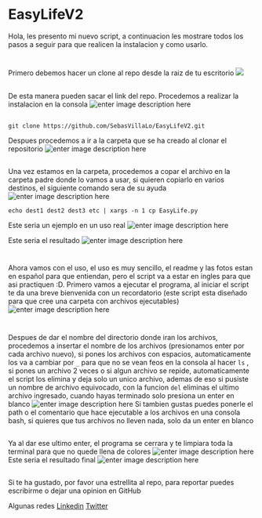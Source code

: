 # EasyLifeV2
Hola, les presento mi nuevo script, a continuacion les mostrare todos los pasos a seguir para que realicen la instalacion y como usarlo.
#
Primero debemos hacer un clone al repo desde la raiz de tu escritorio
![](https://cdn.discordapp.com/attachments/930561470662606888/938664185166962688/unknown.png)
##
De esta manera pueden sacar el link del repo.
Procedemos a realizar la instalacion en la consola
![enter image description here](https://cdn.discordapp.com/attachments/930561470662606888/938664496363343953/unknown.png)
##
    git clone https://github.com/SebasVillaLo/EasyLifeV2.git
Despues procedemos a ir a la carpeta que se ha creado al clonar el repositorio
![enter image description here](https://cdn.discordapp.com/attachments/930561470662606888/938664620749647872/unknown.png)
##
Una vez estamos en la carpeta, procedemos a copar el archivo en la carpeta padre donde lo vamos a usar, si quieren copiarlo en varios destinos, el siguiente comando sera de su ayuda
![enter image description here](https://cdn.discordapp.com/attachments/930561470662606888/938665015345577994/unknown.png)

    echo dest1 dest2 dest3 etc | xargs -n 1 cp EasyLife.py
Este seria un ejemplo en un uso real
![enter image description here](https://cdn.discordapp.com/attachments/930561470662606888/938665680004341810/unknown.png)

Este seria el resultado
![enter image description here](https://cdn.discordapp.com/attachments/930561470662606888/938665692910194788/unknown.png)
#
Ahora vamos con el uso, el uso es muy sencillo, el readme y las fotos estan en español para que entiendan, pero el script va a estar en ingles para que asi practiquen :D.
Primero vamos a ejecutar el programa, al iniciar el script te da una breve bienvenida con un recordatorio (este script esta diseñado para que cree una carpeta con archivos ejecutables) 
![enter image description here](https://cdn.discordapp.com/attachments/930561470662606888/938667183574220800/unknown.png)
#
Despues de dar el nombre del directorio donde iran los archivos, procedemos a insertar el nombre de los archivos (presionamos enter por cada archivo nuevo), si pones los archivos con espacios, automaticamente los va a cambiar por `_` para que no se vean feos en la consola al hacer `ls` , si pones un archivo 2 veces o si algun archivo se repide, automaticamente el script los elimina y deja solo un unico archivo, ademas de eso si pusiste un nombre de archivo equivocado, con la funcion `del` eliminas el ultimo archivo ingresado, cuando hayas terminado solo presiona un enter en blanco
![enter image description here](https://cdn.discordapp.com/attachments/930561470662606888/938667920035282996/unknown.png)
Si tambien gustas puedes ponerle el path o el comentario que hace ejecutable a los archivos en una consola bash, si quieres que tus archivos no lleven nada, solo da un enter en blanco
##
Ya al dar ese ultimo enter, el programa se cerrara y te limpiara toda la terminal para que no quede llena de colores
![enter image description here](https://cdn.discordapp.com/attachments/930561470662606888/938668016642711562/unknown.png)
Este seria el resultado final
![enter image description here](https://cdn.discordapp.com/attachments/930561470662606888/938668425604120636/unknown.png)
##
Si te ha gustado, por favor una estrellita al repo, para reportar puedes escribirme o dejar una opinion en GitHub

Algunas redes
[Linkedin](https://www.linkedin.com/in/sebast%C3%ADan-villa-lopez-736baa216/)
[Twitter](https://twitter.com/VillaLo19)
